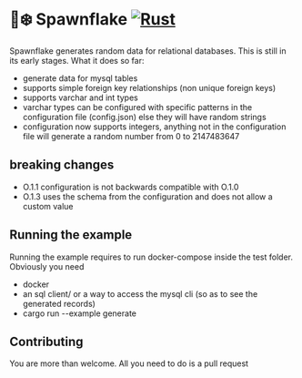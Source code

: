 # 🐙❄️ Spawnflake [![Rust](https://github.com/elasticrash/spawnflake/actions/workflows/rust.yml/badge.svg)](https://github.com/elasticrash/spawnflake/actions/workflows/rust.yml)

Spawnflake generates random data for relational databases. This is still in its early stages. What it does so far:
* generate data for mysql tables
* supports simple foreign key relationships (non unique foreign keys)
* supports varchar and int types
* varchar types can be configured with specific patterns in the configuration file (config.json) else they will have random strings 
* configuration now supports integers, anything not in the configuration file will generate a random number from 0 to 2147483647

## breaking changes
* O.1.1 configuration is not backwards compatible with O.1.0
* O.1.3 uses the schema from the configuration and does not allow a custom value
## Running the example

Running the example requires to run docker-compose inside the test folder. Obviously you need
* docker
* an sql client/ or a way to access the mysql cli (so as to see the generated records)
* cargo run --example generate

## Contributing
You are more than welcome. All you need to do is a pull request

